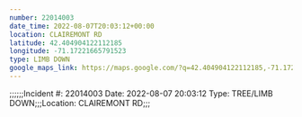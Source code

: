 ```yaml
---
number: 22014003
date_time: 2022-08-07T20:03:12+00:00
location: CLAIREMONT RD
latitude: 42.404904122112185
longitude: -71.17221665791523
type: LIMB DOWN
google_maps_link: https://maps.google.com/?q=42.404904122112185,-71.17221665791523
---
```


;;;;;;Incident #: 22014003  Date: 2022-08-07 20:03:12   Type: TREE/LIMB DOWN;;;Location: CLAIREMONT RD;;;
